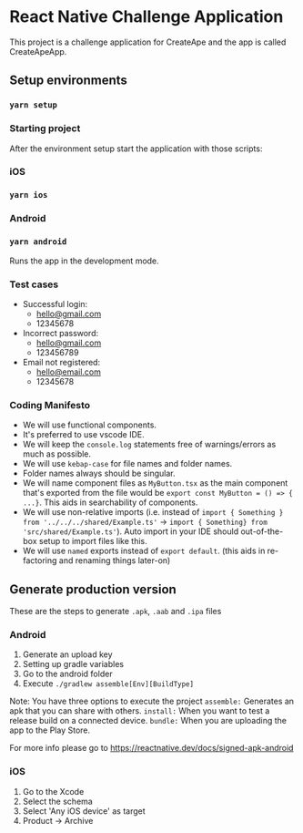 # React Native Challenge Application

This project is a challenge application for CreateApe and the app is called CreateApeApp.

## Setup environments

### `yarn setup`

### Starting project

After the environment setup start the application with those scripts:

### iOS

### `yarn ios`

### Android

### `yarn android`

Runs the app in the development mode.

### Test cases

- Successful login:
  - hello@gmail.com
  - 12345678
- Incorrect password:
  - hello@gmail.com
  - 123456789
- Email not registered:
  - hello@email.com
  - 12345678

### Coding Manifesto

- We will use functional components.
- It's preferred to use vscode IDE.
- We will keep the `console.log` statements free of warnings/errors as much as possible.
- We will use `kebap-case` for file names and folder names.
- Folder names always should be singular.
- We will name component files as `MyButton.tsx` as the main component that's exported from the file would be `export const MyButton = () => { ...}`. This aids in searchability of components.
- We will use non-relative imports (i.e. instead of `import { Something } from '../../../shared/Example.ts'` -> `import { Something} from 'src/shared/Example.ts'`). Auto import in your IDE should out-of-the-box setup to import files like this.
- We will use `named` exports instead of `export default`. (this aids in re-factoring and renaming things later-on)

## Generate production version

These are the steps to generate `.apk`, `.aab` and `.ipa` files

### Android

1. Generate an upload key
2. Setting up gradle variables
3. Go to the android folder
4. Execute `./gradlew assemble[Env][BuildType]`

Note: You have three options to execute the project
`assemble:` Generates an apk that you can share with others.
`install:` When you want to test a release build on a connected device.
`bundle:` When you are uploading the app to the Play Store.

For more info please go to https://reactnative.dev/docs/signed-apk-android

### iOS

1. Go to the Xcode
2. Select the schema
3. Select 'Any iOS device' as target
4. Product -> Archive
